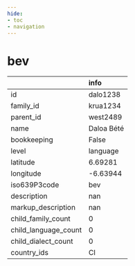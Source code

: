 ```yaml
---
hide:
- toc
- navigation
---
```

# bev
|                      | info       |
|:---------------------|:-----------|
| id                   | dalo1238   |
| family_id            | krua1234   |
| parent_id            | west2489   |
| name                 | Daloa Bété |
| bookkeeping          | False      |
| level                | language   |
| latitude             | 6.69281    |
| longitude            | -6.63944   |
| iso639P3code         | bev        |
| description          | nan        |
| markup_description   | nan        |
| child_family_count   | 0          |
| child_language_count | 0          |
| child_dialect_count  | 0          |
| country_ids          | CI         |